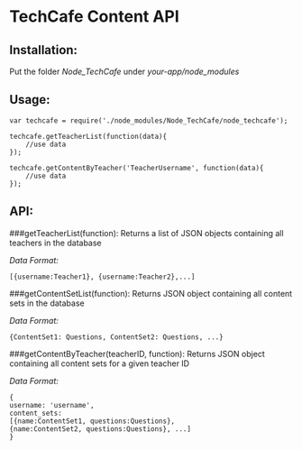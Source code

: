 TechCafe Content API
====================

Installation:
-------------

Put the folder *Node_TechCafe* under *your-app/node_modules*

Usage: 
------

	var techcafe = require('./node_modules/Node_TechCafe/node_techcafe');
	
	techcafe.getTeacherList(function(data){
		//use data
	});
	
	techcafe.getContentByTeacher('TeacherUsername', function(data){
		//use data
	});

API: 
----

###getTeacherList(function):
Returns a list of JSON objects containing all teachers in the database

*Data Format:*

	[{username:Teacher1}, {username:Teacher2},...]

###getContentSetList(function):
Returns JSON object containing all content sets in the database

*Data Format:*
	
	{ContentSet1: Questions, ContentSet2: Questions, ...}

###getContentByTeacher(teacherID, function):
Returns JSON object containing all content sets for a given teacher ID

*Data Format:*

	{
	username: 'username', 
	content_sets: 
	[{name:ContentSet1, questions:Questions},
	{name:ContentSet2, questions:Questions}, ...]
	}